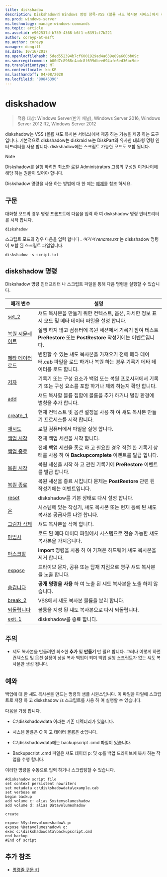 ```yaml
---
title: diskshadow
description: Diskshadow의 Windows 명령 항목-VSS (볼륨 섀도 복사본 서비스)에서 제공 하는 기능을 노출 하는 도구입니다.
ms.prod: windows-server
ms.technology: manage-windows-commands
ms.topic: article
ms.assetid: e962537d-b759-4368-b6f1-e8391cf7b221
author: coreyp-at-msft
ms.author: coreyp
manager: dongill
ms.date: 10/16/2017
ms.openlocfilehash: 5ded552394b7cf6001929ad4a639e89a660bb09c
ms.sourcegitcommit: b00d7c8968c4adc8f699dbee694afe6ed36bc9de
ms.translationtype: MT
ms.contentlocale: ko-KR
ms.lasthandoff: 04/08/2020
ms.locfileid: "80845396"
---
```

# <a name="diskshadow"></a>diskshadow

>적용 대상: Windows Server(반기 채널), Windows Server 2016, Windows Server 2012 R2, Windows Server 2012

diskshadow는 VSS (볼륨 섀도 복사본 서비스)에서 제공 하는 기능을 제공 하는 도구입니다. 기본적으로 diskshadow는 diskraid 또는 DiskPart와 유사한 대화형 명령 인터프리터를 사용 합니다. diskshadow에는 스크립트 가능한 모드도 포함 됩니다.  
  
> [!NOTE]  
> Diskshadow를 실행 하려면 최소한 로컬 Administrators 그룹의 구성원 이거나이에 해당 하는 권한이 있어야 합니다.  
  
Diskshadow 명령을 사용 하는 방법에 대 한 예는 [예제](#BKMK_examples)를 참조 하세요.  
  
## <a name="syntax"></a>구문  
대화형 모드의 경우 명령 프롬프트에 다음을 입력 하 여 diskshadow 명령 인터프리터를 시작 합니다.  
  
```  
diskshadow  
```  
  
스크립트 모드의 경우 다음을 입력 합니다 *. 여기서 rename.txt* 는 diskshadow 명령이 포함 된 스크립트 파일입니다.  
  
```  
diskshadow -s script.txt  
```  
  
## <a name="diskshadow-commands"></a>diskshadow 명령  
Diskshadow 명령 인터프리터 나 스크립트 파일을 통해 다음 명령을 실행할 수 있습니다.  
  
|매개 변수|설명|  
|-------|--------|  
|[set_2](set_2.md)|섀도 복사본을 만들기 위한 컨텍스트, 옵션, 자세한 정보 표시 모드 및 메타 데이터 파일을 설정 합니다.|  
|[복원 시뮬레이트](simulate-restore.md)|실행 하지 않고 컴퓨터에 복원 세션에서 기록기 참여 테스트 **PreRestore** 또는 **PostRestore** 작성기에는 이벤트입니다.|  
|[메타 데이터 로드](load-metadata.md)|변환할 수 있는 섀도 복사본을 가져오기 전에 메타 데이터.cab 파일을 로드 하거나 복원 하는 경우 기록기 메타 데이터를 로드 합니다.|  
|[저자](writer.md)|기록기 또는 구성 요소가 백업 또는 복원 프로시저에서 기록기 또는 구성 요소를 포함 하거나 제외 하는지 확인 합니다.|  
|[add](add.md)|섀도 복사할 볼륨 집합에 볼륨을 추가 하거나 별칭 환경에 별칭을 추가 합니다.|  
|[create_1](create_1.md)|현재 컨텍스트 및 옵션 설정을 사용 하 여 섀도 복사본 만들기 프로세스를 시작 합니다.|  
|[재시도](exec.md)|로컬 컴퓨터에서 파일을 실행 합니다.|  
|[백업 시작](begin-backup.md)|전체 백업 세션을 시작 합니다.|  
|[백업 종료](end-backup.md)|전체 백업 세션을 종료 하 고 필요한 경우 적절 한 기록기 상태를 사용 하 여 **Backupcomplete** 이벤트를 발급 합니다.|  
|[복원 시작](begin-restore.md)|복원 세션을 시작 하 고 관련 기록기에 **PreRestore** 이벤트를 발급 합니다.|  
|[복원 종료](end-restore.md)|복원 세션을 종료 시킵니다 문제는 **PostRestore** 관련 된 작성기에는 이벤트입니다.|  
|[reset](reset.md)|diskshadow를 기본 상태로 다시 설정 합니다.|  
|[은](list.md)|시스템에 있는 작성기, 섀도 복사본 또는 현재 등록 된 섀도 복사본 공급자를 나열 합니다.|  
|[그림자 삭제](delete-shadows.md)|섀도 복사본을 삭제 합니다.|  
|[마법사](import.md)|로드 된 메타 데이터 파일에서 시스템으로 전송 가능한 섀도 복사본을 가져옵니다.|  
|[마스크할](mask.md)|**import** 명령을 사용 하 여 가져온 하드웨어 섀도 복사본을 제거 합니다.|  
|[expose](expose.md)|드라이브 문자, 공유 또는 탑재 지점으로 영구 섀도 복사본을 노출 합니다.|  
|[숨깁니다](unexpose.md)|**공개 명령을 사용** 하 여 노출 된 섀도 복사본을 노출 하지 않습니다.|  
|[break_2](break_2.md)|VSS에서 섀도 복사본 볼륨을 분리 합니다.|  
|[되돌립니다](revert.md)|볼륨을 지정 된 섀도 복사본으로 다시 되돌립니다.|  
|[exit_1](exit_1.md)|diskshadow를 종료 합니다.|  
  
## <a name="remarks"></a>주의  
  
-   섀도 복사본을 만들려면 최소한 **추가** 및 **만들기** 만 필요 합니다. 그러나 이렇게 하면 컨텍스트 및 옵션 설정이 상실 복사 백업이 되며 백업 실행 스크립트가 없는 섀도 복사본만 생성 됩니다.  
  
## <a name="examples"></a><a name=BKMK_examples></a>예와  
백업에 대 한 섀도 복사본을 만드는 명령의 샘플 시퀀스입니다. 이 파일을 파일에 스크립트로 저장 하 고 diskshadow \/s 스크립트를 사용 하 여 실행할 수 있습니다.  
  
다음을 가정 합니다.  
  
-   C:\\diskshadowdata 이라는 기존 디렉터리가 있습니다.  
  
-   시스템 볼륨은 C:이 고 데이터 볼륨은 d:입니다.  
  
-   C:\\diskshadowdata에는 backupscript .cmd 파일이 있습니다.  
  
-   Backupscript .cmd 파일은 섀도 데이터 p: 및 q:를 백업 드라이브에 복사 하는 작업을 수행 합니다.  
  
이러한 명령을 수동으로 입력 하거나 스크립팅할 수 있습니다.  
  
```  
#diskshadow script file  
set context persistent nowriters  
set metadata c:\diskshadowdata\example.cab  
set verbose on  
begin backup  
add volume c: alias Systemvolumeshadow  
add volume d: alias Datavolumeshadow  
  
create  
  
expose %Systemvolumeshadow% p:  
expose %Datavolumeshadow% q:  
exec c:\diskshadowdata\backupscript.cmd  
end backup  
#End of script  
```  
  
## <a name="additional-references"></a>추가 참조  
- [명령줄 구문 키](command-line-syntax-key.md)  
  


